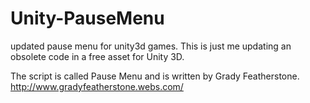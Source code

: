 Unity-PauseMenu
===============

updated pause menu for unity3d games.  This is just me updating an obsolete code in a free asset for Unity 3D.   

The script is called Pause Menu and is written by Grady Featherstone.  http://www.gradyfeatherstone.webs.com/

